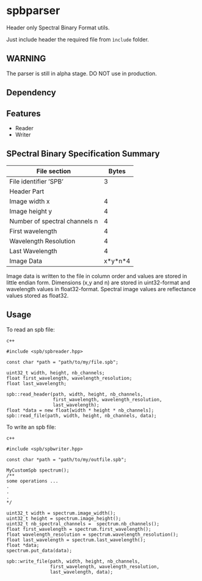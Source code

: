 # spbparser
Header only Spectral Binary Format utils.

Just include header the required file from `ìnclude` folder.

## WARNING

The parser is still in alpha stage. DO NOT use in production.

## Dependency

## Features

- Reader
- Writer

## SPectral Binary Specification Summary

File section                  | Bytes
----------------------------- | ----------
File identifier ’SPB’         | 3
Header Part                   | 
Image width x                 | 4
Image height y                | 4
Number of spectral channels n | 4
First wavelength              | 4
Wavelength Resolution         | 4
Last Wavelength               | 4
Image Data                    | x\*y\*n\*4



Image data is written to the file in column order and values
are stored in little endian form.
Dimensions (x,y and n) are stored in uint32-format
and wavelength values in float32-format. Spectral image
values are reflectance values stored as float32.


## Usage

To read an spb file:

```
c++

#include <spb/spbreader.hpp>

const char *path = "path/to/my/file.spb";

uint32_t width, height, nb_channels;
float first_wavelength, wavelength_resolution;
float last_wavelength;

spb::read_header(path, width, height, nb_channels,
                 first_wavelength, wavelength_resolution,
                 last_wavelength);
float *data = new float[width * height * nb_channels];
spb::read_file(path, width, height, nb_channels, data);

```


To write an spb file:

```
c++

#include <spb/spbwriter.hpp>

const char *path = "path/to/my/outfile.spb";

MyCustomSpb spectrum();
/**
some operations ...
.
.
.
*/

uint32_t width = spectrum.image_width();
uint32_t height = spectrum.image_height();
uint32_t nb_spectral_channels =  spectrum.nb_channels();
float first_wavelength = spectrum.first_wavelength();
float wavelength_resolution = spectrum.wavelength_resolution();
float last_wavelength = spectrum.last_wavelength();
float *data;
spectrum.put_data(data);

spb::write_file(path, width, height, nb_channels,
                first_wavelength, wavelength_resolution,
                last_wavelength, data);

```

